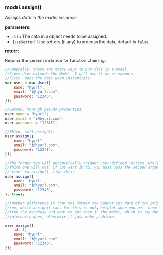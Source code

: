 ### model.assign()

*Assigns data to the model instance.*

**parameters:**

- `data` The data in a object needs to be assigned.
- `[useSetter]` Use setters (if any) to process the data, default is `false`.

**return:**

Returns the current instance for function chaining.

```javascript
//Generally, there are there ways to put data in a model.
//Since User extends the Model, I will use it as an example.
//First, pass the data when instantiate:
var user = new User({
    name: "hyurl",
    email: "i@hyurl.com",
    password: "12345",
});

//Second, through pseudo-properties:
user.name = "hyurl";
user.email = "i@hyurl.com";
user.password = "12345";

//Third, call assign():
user.assign({
    name: "hyurl",
    email: "i@hyurl.com",
    password: "12345",
});

//The former two will automatically trigger user-defined setters, while the 
//third one will not, if you want it to, you must pass the second argument a 
//`true` to assign(), like this:
user.assign({
    name: "hyurl",
    email: "i@hyurl.com",
    password: "12345",
}, true);

//Another difference is that the former tow cannot set data of the primary 
//key, while assign() can. But this is only helpful when you get those data 
//from the database and want to put them in the model, which is the Model 
//internally does, otherwise it just make problems.

user.assign({
    id: 1,
    name: "hyurl",
    email: "i@hyurl.com",
    password: "12345",
});
```